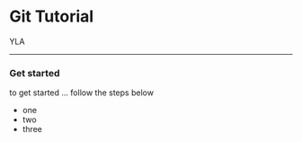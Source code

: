 # Git Tutorial

YLA   
 
 ---

### Get started

to get started ...
follow the steps below

* one 
* two
* three